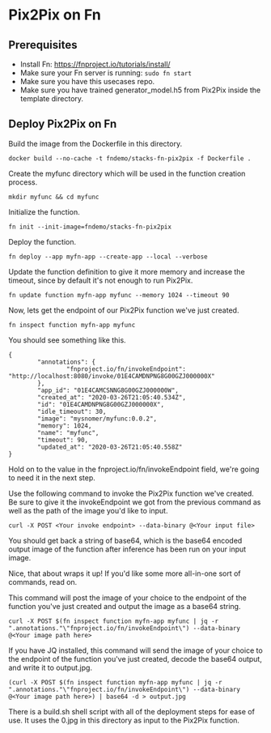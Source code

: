 # Pix2Pix on Fn

## Prerequisites
 * Install Fn: https://fnproject.io/tutorials/install/
 * Make sure your Fn server is running: `sudo fn start`
 * Make sure you have this usecases repo.
 * Make sure you have trained generator_model.h5 from Pix2Pix inside the template directory.

## Deploy Pix2Pix on Fn 
Build the image from the Dockerfile in this directory.

`docker build --no-cache -t fndemo/stacks-fn-pix2pix -f Dockerfile .`

Create the myfunc directory which will be used in the function creation process.

`mkdir myfunc && cd myfunc`

Initialize the function.

`fn init --init-image=fndemo/stacks-fn-pix2pix`

Deploy the function.

`fn deploy --app myfn-app --create-app --local --verbose`

Update the function definition to give it more memory and increase the timeout, since by default it's not enough to run Pix2Pix.

`fn update function myfn-app myfunc --memory 1024 --timeout 90`

Now, lets get the endpoint of our Pix2Pix function we've just created.

`fn inspect function myfn-app myfunc`

You should see something like this.

```
{
        "annotations": {
                "fnproject.io/fn/invokeEndpoint": "http://localhost:8080/invoke/01E4CAMDNPNG8G00GZJ000000X"
        },
        "app_id": "01E4CAMCSNNG8G00GZJ000000W",
        "created_at": "2020-03-26T21:05:40.534Z",
        "id": "01E4CAMDNPNG8G00GZJ000000X",
        "idle_timeout": 30,
        "image": "mysnomer/myfunc:0.0.2",
        "memory": 1024,
        "name": "myfunc",
        "timeout": 90,
        "updated_at": "2020-03-26T21:05:40.558Z"
}
```

Hold on to the value in the fnproject.io/fn/invokeEndpoint field, we're going to need it in the next step.

Use the following command to invoke the Pix2Pix function we've created. Be sure to give it the invokeEndpoint we got from the previous command as well as the path of the image you'd like to input.

`curl -X POST <Your invoke endpoint> --data-binary @<Your input file>`

You should get back a string of base64, which is the base64 encoded output image of the function after inference has been run on your input image. 

Nice, that about wraps it up! If you'd like some more all-in-one sort of commands, read on.

This command will post the image of your choice to the endpoint of the function you've just created and output the image as a base64 string.

`curl -X POST $(fn inspect function myfn-app myfunc | jq -r ".annotations."\"fnproject.io/fn/invokeEndpoint\") --data-binary @<Your image path here>`

If you have JQ installed, this command will send the image of your choice to the endpoint of the function you've just created, decode the base64 output, and write it to output.jpg.

`(curl -X POST $(fn inspect function myfn-app myfunc | jq -r ".annotations."\"fnproject.io/fn/invokeEndpoint\") --data-binary @<Your image path here>) | base64 -d > output.jpg`

There is a build.sh shell script with all of the deployment steps for ease of use. It uses the 0.jpg in this directory as input to the Pix2Pix function.
